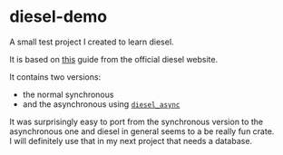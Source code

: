 # diesel-demo

A small test project I created to learn diesel.

It is based on [this](https://diesel.rs/guides/getting-started) guide from
the official diesel website.

It contains two versions:

- the normal synchronous
- and the asynchronous using [`diesel_async`](https://docs.rs/diesel-async/latest)

It was surprisingly easy to port from the synchronous version to the
asynchronous one and diesel in general seems to a be really fun crate. \
I will definitely use that in my next project that needs a database.
